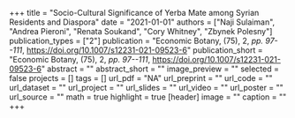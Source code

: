 +++
title = "Socio-Cultural Significance of Yerba Mate among Syrian Residents and Diaspora"
date = "2021-01-01"
authors = ["Naji Sulaiman", "Andrea Pieroni", "Renata Soukand", "Cory Whitney", "Zbynek Polesny"]
publication_types = ["2"]
publication = "Economic Botany, (75), 2, _pp. 97--111_, https://doi.org/10.1007/s12231-021-09523-6"
publication_short = "Economic Botany, (75), 2, _pp. 97--111_, https://doi.org/10.1007/s12231-021-09523-6"
abstract = ""
abstract_short = ""
image_preview = ""
selected = false
projects = []
tags = []
url_pdf = "NA"
url_preprint = ""
url_code = ""
url_dataset = ""
url_project = ""
url_slides = ""
url_video = ""
url_poster = ""
url_source = ""
math = true
highlight = true
[header]
image = ""
caption = ""
+++
